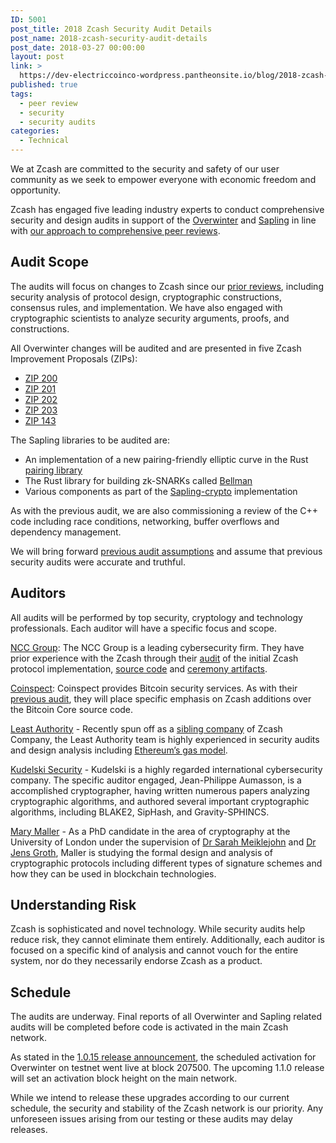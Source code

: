 ```yaml
---
ID: 5001
post_title: 2018 Zcash Security Audit Details
post_name: 2018-zcash-security-audit-details
post_date: 2018-03-27 00:00:00
layout: post
link: >
  https://dev-electriccoinco-wordpress.pantheonsite.io/blog/2018-zcash-security-audit-details/
published: true
tags:
  - peer review
  - security
  - security audits
categories:
  - Technical
---
```

<p>We at Zcash are committed to the security and safety of our user community as we seek to empower everyone with economic freedom and opportunity.</p>
<p>Zcash has engaged five leading industry experts to conduct comprehensive security and design audits in support of the <a href="https://z.cash/upgrade/overwinter.html">Overwinter</a> and <a href="/blog/cultivating-sapling-faster-zksnarks/">Sapling</a> in line with <a href="/blog/2018-security-audits/">our approach to comprehensive peer reviews</a>.</p>
<h2>Audit Scope</h2>
<p>The audits will focus on changes to Zcash since our <a href="/blog/audit-results/">prior reviews</a>, including security analysis of protocol design, cryptographic constructions, consensus rules, and implementation. We have also engaged with cryptographic scientists to analyze security arguments, proofs, and constructions.</p>
<p>All Overwinter changes will be audited and are presented in five Zcash Improvement Proposals (ZIPs):</p>
<ul>
<li><a href="https://github.com/zcash/zips/blob/master/zip-0200.rst">ZIP 200</a></li>
<li><a href="https://github.com/zcash/zips/blob/master/zip-0201.rst">ZIP 201</a></li>
<li><a href="https://github.com/zcash/zips/blob/master/zip-0202.rst">ZIP 202</a></li>
<li><a href="https://github.com/zcash/zips/blob/master/zip-0203.rst">ZIP 203</a></li>
<li><a href="https://github.com/zcash/zips/blob/master/zip-0143.rst">ZIP 143</a></li>
</ul>
<p>The Sapling libraries to be audited are:</p>
<ul>
<li>An implementation of a new pairing-friendly elliptic curve in the Rust <a href="https://github.com/ebfull/pairing">pairing library</a></li>
<li>The Rust library for building zk-SNARKs called <a href="https://github.com/ebfull/bellman">Bellman</a></li>
<li>Various components as part of the <a href="https://github.com/ebfull/sapling-crypto">Sapling-crypto</a> implementation</li>
</ul>
<p>As with the previous audit, we are also commissioning a review of the C++ code including race conditions, networking, buffer overflows and dependency management.</p>
<p>We will bring forward <a href="/blog/auditing-zcash/#scope">previous audit assumptions</a> and assume that previous security audits were accurate and truthful.</p>
<h2>Auditors</h2>
<p>All audits will be performed by top security, cryptology and technology professionals. Each auditor will have a specific focus and scope.</p>
<p><a href="https://www.nccgroup.trust/us/">NCC Group</a>: The NCC Group is a leading cybersecurity firm. They have prior experience with the Zcash through their <a href="/blog/audit-results/#ncc-group">audit</a> of the initial Zcash protocol implementation, <a href="https://github.com/zcash/zcash">source code</a> and <a href="/blog/ceremony-audit-results/">ceremony artifacts</a>.</p>
<p><a href="https://coinspect.com/">Coinspect</a>: Coinspect provides Bitcoin security services. As with their <a href="/blog/audit-results/#coinspect">previous audit</a>, they will place specific emphasis on Zcash additions over the Bitcoin Core source code.</p>
<p><a href="https://leastauthority.com/">Least Authority</a> - Recently spun off as a <a href="/blog/spinning-off-our-sibling-company/">sibling company</a> of Zcash Company, the Least Authority team is highly experienced in security audits and design analysis including <a href="https://leastauthority.com/blog/least_authority_performs_incentive_analysis_for_ethereum/">Ethereum’s gas model</a>.</p>
<p><a href="https://www.kudelskisecurity.com/">Kudelski Security</a> - Kudelski is a highly regarded international cybersecurity company. The specific auditor engaged, Jean-Philippe Aumasson, is a accomplished cryptographer, having written numerous papers analyzing cryptographic algorithms, and authored several important cryptographic algorithms, including BLAKE2, SipHash, and Gravity-SPHINCS.</p>
<p><a href="http://www0.cs.ucl.ac.uk/staff/M.Maller/">Mary Maller</a> - As a PhD candidate in the area of cryptography at the University of London under the supervision of <a href="http://www0.cs.ucl.ac.uk/staff/S.Meiklejohn/">Dr Sarah Meiklejohn</a> and <a href="http://www0.cs.ucl.ac.uk/staff/j.groth/">Dr Jens Groth</a>, Maller is studying the formal design and analysis of cryptographic protocols including different types of signature schemes and how they can be used in blockchain technologies.</p>
<h2>Understanding Risk</h2>
<p>Zcash is sophisticated and novel technology. While security audits help reduce risk, they cannot eliminate them entirely. Additionally, each auditor is focused on a specific kind of analysis and cannot vouch for the entire system, nor do they necessarily endorse Zcash as a product.</p>
<h2>Schedule</h2>
<p>The audits are underway. Final reports of all Overwinter and Sapling related audits will be completed before code is activated in the main Zcash network.</p>
<p>As stated in the <a href="/blog/new-release-1-0-15/">1.0.15 release announcement</a>, the scheduled activation for Overwinter on testnet went live at block 207500. The upcoming 1.1.0 release will set an activation block height on the main network.</p>
<p>While we intend to release these upgrades according to our current schedule, the security and stability of the Zcash network is our priority. Any unforeseen issues arising from our testing or these audits may delay releases.</p>
